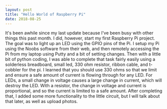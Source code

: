 ```yaml
---
layout: post
title: "Hello World of Raspberry Pi"
date: 2018-08-25
---
```


It's been awhile since my last update because I've been busy with other things this past month. I did, however, start my first Raspberry Pi project. The goal was to light up an LED using the GPIO pins of the Pi. I setup my Pi using the Noobs software from their web, and then remotely accessing the Pi from my laptop using Putty and a bit of setting changes. Then with a little bit of python coding, I was able to complete that task fairly easily using a solderless breadboard, small led, 330 ohm resistor, ribbon cable, and t-cobbler for the pi. I learned that you should use 330 ohms so that we limit and ensure a safe amount of current is flowing through for any LED. For LEDs, a small change in voltage causes a large change in current, which will destroy the LED. With a resistor, the change in voltage and current is proportional, and so the current is limited to a safe amount. After completing that, I added some more functionality to the little circuit, but I will talk about that later, as well as upload photos.
